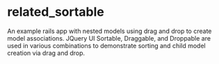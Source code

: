 related_sortable
================

An example rails app with nested models using drag and drop to create model associations.  JQuery UI Sortable, Draggable, and Droppable are used in various combinations to demonstrate sorting and child model creation via drag and drop.
